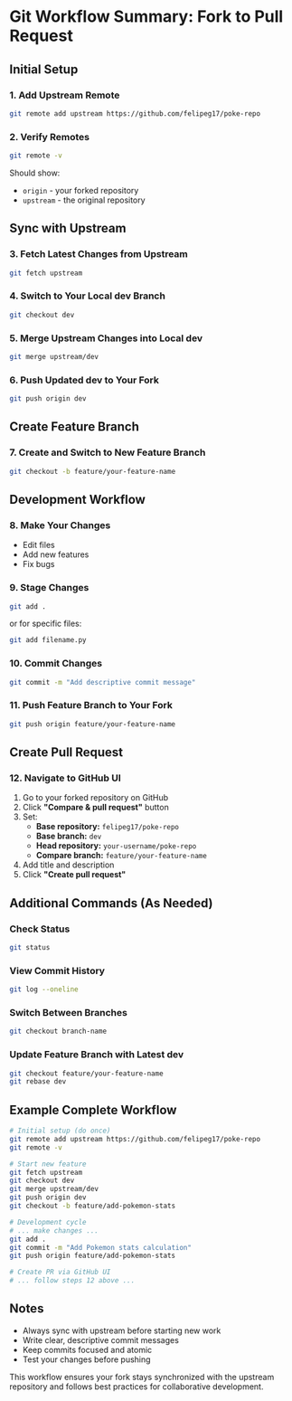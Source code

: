 # Git Workflow Summary: Fork to Pull Request

## Initial Setup

### 1. Add Upstream Remote
```bash
git remote add upstream https://github.com/felipeg17/poke-repo
```

### 2. Verify Remotes
```bash
git remote -v
```

Should show:
- `origin` - your forked repository
- `upstream` - the original repository

## Sync with Upstream

### 3. Fetch Latest Changes from Upstream
```bash
git fetch upstream
```

### 4. Switch to Your Local dev Branch
```bash
git checkout dev
```

### 5. Merge Upstream Changes into Local dev
```bash
git merge upstream/dev
```

### 6. Push Updated dev to Your Fork
```bash
git push origin dev
```

## Create Feature Branch

### 7. Create and Switch to New Feature Branch
```bash
git checkout -b feature/your-feature-name
```

## Development Workflow

### 8. Make Your Changes
- Edit files
- Add new features
- Fix bugs

### 9. Stage Changes
```bash
git add .
```
or for specific files:
```bash
git add filename.py
```

### 10. Commit Changes
```bash
git commit -m "Add descriptive commit message"
```

### 11. Push Feature Branch to Your Fork
```bash
git push origin feature/your-feature-name
```

## Create Pull Request

### 12. Navigate to GitHub UI
1. Go to your forked repository on GitHub
2. Click **"Compare & pull request"** button
3. Set:
   - **Base repository:** `felipeg17/poke-repo`
   - **Base branch:** `dev`
   - **Head repository:** `your-username/poke-repo`
   - **Compare branch:** `feature/your-feature-name`
4. Add title and description
5. Click **"Create pull request"**

## Additional Commands (As Needed)

### Check Status
```bash
git status
```

### View Commit History
```bash
git log --oneline
```

### Switch Between Branches
```bash
git checkout branch-name
```

### Update Feature Branch with Latest dev
```bash
git checkout feature/your-feature-name
git rebase dev
```

## Example Complete Workflow

```bash
# Initial setup (do once)
git remote add upstream https://github.com/felipeg17/poke-repo
git remote -v

# Start new feature
git fetch upstream
git checkout dev
git merge upstream/dev
git push origin dev
git checkout -b feature/add-pokemon-stats

# Development cycle
# ... make changes ...
git add .
git commit -m "Add Pokemon stats calculation"
git push origin feature/add-pokemon-stats

# Create PR via GitHub UI
# ... follow steps 12 above ...
```

## Notes

- Always sync with upstream before starting new work
- Write clear, descriptive commit messages
- Keep commits focused and atomic
- Test your changes before pushing

This workflow ensures your fork stays synchronized with the upstream repository and follows best practices for collaborative development.